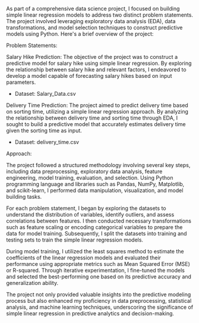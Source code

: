 As part of a comprehensive data science project, I focused on building simple linear regression models to address two distinct problem statements. The project involved leveraging exploratory data analysis (EDA), data transformations, and model selection techniques to construct predictive models using Python. Here's a brief overview of the project:
 
Problem Statements:
 
Salary Hike Prediction:
 The objective of the project was to construct a predictive model for salary hike using simple linear regression. By exploring the relationship between salary hike and relevant factors, I endeavored to develop a model capable of forecasting salary hikes based on input parameters.
 
 - Dataset: Salary_Data.csv

Delivery Time Prediction:
 The project aimed to predict delivery time based on sorting time, utilizing a simple linear regression approach. By analyzing the relationship between delivery time and sorting time through EDA, I sought to build a predictive model that accurately estimates delivery time given the sorting time as input.
 
 - Dataset: delivery_time.csv
 
Approach:
 
The project followed a structured methodology involving several key steps, including data preprocessing, exploratory data analysis, feature engineering, model training, evaluation, and selection. Using Python programming language and libraries such as Pandas, NumPy, Matplotlib, and scikit-learn, I performed data manipulation, visualization, and model building tasks.
 
For each problem statement, I began by exploring the datasets to understand the distribution of variables, identify outliers, and assess correlations between features. I then conducted necessary transformations such as feature scaling or encoding categorical variables to prepare the data for model training. Subsequently, I split the datasets into training and testing sets to train the simple linear regression models.
 
During model training, I utilized the least squares method to estimate the coefficients of the linear regression models and evaluated their performance using appropriate metrics such as Mean Squared Error (MSE) or R-squared. Through iterative experimentation, I fine-tuned the models and selected the best-performing one based on its predictive accuracy and generalization ability.
 
The project not only provided valuable insights into the predictive modeling process but also enhanced my proficiency in data preprocessing, statistical analysis, and machine learning techniques, underscoring the significance of simple linear regression in predictive analytics and decision-making.
